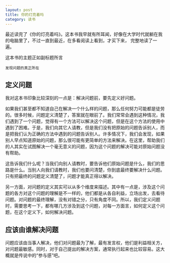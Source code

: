 ```yaml
---
layout: post
title: 你的灯亮着吗
category: 读书
---
```


最近读完了《你的灯亮着吗》。这本书我早就有所耳闻，好像在大学时代就躺在我的电脑里了，不过一直到最近，在多看阅读上看到，才买下来，
完整地读了一遍。

这本书的主题正如副标题所言

```
发现问题的真正所在
```

## 定义问题

我对这本书印象比较深刻的一点是：解决问题前，要先定义好问题。

如果我们甚至都不知道自己在解决一个什么样的问题，那么任何努力可能都是徒劳的。很多时候，问题定义清楚了，答案就在眼前了。我们常常会遇到这种情况，我们遇到了一个问题，觉得有一个方法可以解决这个问题，但是在这个方法的使用中遇到了困难。于是，我们向其它人请教，但是我们没有把原始的问题告诉别人，而是把我们认为正确的方法中遇到的问题告诉别人。许多情况下，我们会发现，如果别人早点知道原始的问题，那么很可能有更简单的方法来解决。在这里，帮助我们的人其实在试图解决一个毫无意义的问题，因为这个问题的解决可能对原始问题没有帮助。

这告诉我们什么呢？当我们向别人请教时，要告诉他们原始问题是什么，我们的思路是什么。当别人向我们请教时，我们也要问清楚，你到底最终要解决什么问题。只有把最终的问题定义清楚了，问题才能真正得以解决。

另一方面，对问题的定义其实可以从多个维度来描述。其中有一点是，涉及这个问题的各方对这个问题的理解是不一样的，他们都是从各自利益，立场出发，去看待问题。对问题的最终理解，没有对错之分，只有角度不同。所以，我们定义问题时，需要思考一下，都有哪几方涉及到这个问题，对每一方面言，如何定义这个问题，在这个定义下，如何解决问题。

## 应该由谁解决问题
问题应该由当事人解决，他们对问题最为了解，最有发言权，他们是利益相关方，对问题最敏感。同时，对于自己提出的解决方案，通常执行起来也比较容易。这大概就是传说中的“参与感”吧。
